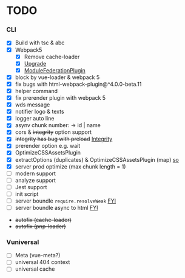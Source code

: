 # TODO

### CLI
  - [x] Build with tsc & abc
  - [x] Webpack5
      - [x] Remove cache-loader
      - [x] [Upgrade](https://juejin.im/post/5df5cdf66fb9a0161a0c3092)
      - [x] [ModuleFederationPlugin](https://juejin.im/post/5eb382c26fb9a04388075b45?utm_source=gold_browser_extension)
  - [x] block by vue-loader & webpack 5
  - [x] fix bugs with html-webpack-plugin@^4.0.0-beta.11
  - [x] helper command
  - [x] fix prerender plugin with webpack 5
  - [x] wds message
  - [x] notifier logo & texts
  - [x] logger auto line
  - [x] asynv chunk number: -> id | name
  - [x] cors & ~~integrity~~ option support
  - [x] ~~integrity has bug with preload~~ [Integrity](https://developer.mozilla.org/en-US/docs/Web/Security/Subresource_Integrity)
  - [x] prerender option e.g. wait
  - [x] OptimizeCSSAssetsPlugin
  - [x] extractOptions (duplicates) & OptimizeCSSAssetsPlugin (map) [so](https://stackoverflow.com/questions/52564625/cssnano-doesnt-remove-duplicates)
  - [x] server prod optimize (max chunk length = 1)
  - [ ] modern support
  - [ ] analyze support
  - [ ] Jest support
  - [ ] init script
  - [ ] server boundle `require.resolveWeak` [FYI](https://github.com/faceyspacey/react-universal-component)
  - [ ] server boundle async to html [FYI](https://github.com/jamiebuilds/react-loadable)
  - ~~autofix (cache-loader)~~
  - ~~autofix (pnp-loader)~~

### Vuniversal
  - [ ] Meta (vue-meta?)
  - [ ] universal 404 context
  - [ ] universal cache
